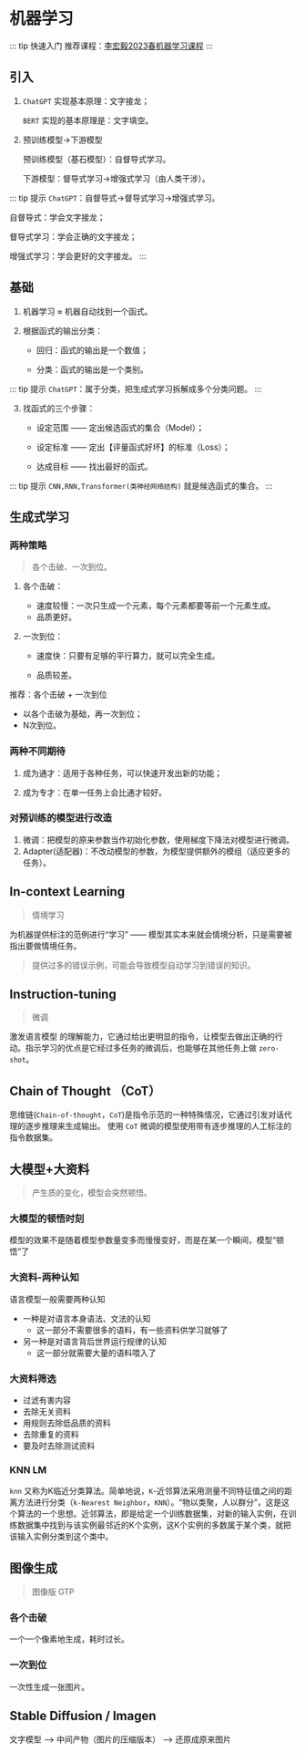# 机器学习

::: tip 快速入门
推荐课程：[李宏毅2023春机器学习课程](https://www.bilibili.com/video/BV1Wv411h7kN)
:::

## 引入

1. `ChatGPT` 实现基本原理：文字接龙；

   `BERT` 实现的基本原理是：文字填空。

2. 预训练模型→下游模型

   预训练模型（基石模型）：自督导式学习。

   下游模型：督导式学习→增强式学习（由人类干涉）。

::: tip 提示
`ChatGPT`：自督导式→督导式学习→增强式学习。

自督导式：学会文字接龙；

督导式学习：学会正确的文字接龙；

增强式学习：学会更好的文字接龙。
:::

## 基础

1. 机器学习 ≈ 机器自动找到一个函式。

2. 根据函式的输出分类：

   - 回归：函式的输出是一个数值；

   - 分类：函式的输出是一个类别。

::: tip 提示
`ChatGPT`：属于分类，把生成式学习拆解成多个分类问题。
:::

3. 找函式的三个步骤：

   - 设定范围 —— 定出候选函式的集合（Model）；

   - 设定标准 —— 定出【评量函式好坏】的标准（Loss）；

   - 达成目标 —— 找出最好的函式。

::: tip 提示
`CNN,RNN,Transformer(类神经网络结构)`  就是候选函式的集合。
:::

## 生成式学习

### 两种策略

> 各个击破、一次到位。

1. 各个击破：

   - 速度较慢：一次只生成一个元素，每个元素都要等前一个元素生成。
   - 品质更好。

2. 一次到位：

   - 速度快：只要有足够的平行算力，就可以完全生成。

   - 品质较差。
   

推荐：各个击破 + 一次到位

- 以各个击破为基础，再一次到位；
- N次到位。

### 两种不同期待

1. 成为通才：适用于各种任务，可以快速开发出新的功能；

2. 成为专才：在单一任务上会比通才较好。

### 对预训练的模型进行改造

1. 微调：把模型的原来参数当作初始化参数，使用梯度下降法对模型进行微调。
2. Adapter(适配器)：不改动模型的参数，为模型提供额外的模组（适应更多的任务）。

## In-context Learning

> 情境学习

为机器提供标注的范例进行“学习” —— 模型其实本来就会情境分析，只是需要被指出要做情境任务。

> 提供过多的错误示例，可能会导致模型自动学习到错误的知识。

## Instruction-tuning

> 微调

激发语言模型 的理解能力，它通过给出更明显的指令，让模型去做出正确的行动。指示学习的优点是它经过多任务的微调后，也能够在其他任务上做 `zero-shot`。

## Chain of Thought （CoT）

思维链(`Chain-of-thought`，`CoT`)是指令示范的一种特殊情况，它通过引发对话代理的逐步推理来生成输出。 使用 `CoT` 微调的模型使用带有逐步推理的人工标注的指令数据集。

## 大模型+大资料

> 产生质的变化，模型会突然顿悟。

### 大模型的顿悟时刻

模型的效果不是随着模型参数量变多而慢慢变好，而是在某一个瞬间，模型“顿悟”了

### 大资料-两种认知

语言模型一般需要两种认知

- 一种是对语言本身语法、文法的认知
  - 这一部分不需要很多的语料，有一些资料供学习就够了
- 另一种是对语言背后世界运行规律的认知
  - 这一部分就需要大量的语料喂入了

### 大资料筛选

- 过滤有害内容
- 去除无关资料
- 用规则去除低品质的资料
- 去除重复的资料
- 要及时去除测试资料

### KNN LM

`knn` 又称为K临近分类算法。简单地说，`K`-近邻算法采用测量不同特征值之间的距离方法进行分类（`k-Nearest Neighbor`，`KNN`）。“物以类聚，人以群分”，这是这个算法的一个思想。近邻算法，即是给定一个训练数据集，对新的输入实例，在训练数据集中找到与该实例最邻近的K个实例，这K个实例的多数属于某个类，就把该输入实例分类到这个类中。

## 图像生成

>  图像版 GTP

### 各个击破

一个一个像素地生成，耗时过长。

### 一次到位

一次性生成一张图片。

## Stable Diffusion / Imagen

文字模型 --> 中间产物（图片的压缩版本） --> 还原成原来图片


